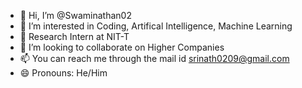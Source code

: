 - 👋 Hi, I’m @Swaminathan02
- 👀 I’m interested in Coding, Artifical Intelligence, Machine Learning
- 🌱 Research Intern at NIT-T
- 💞️ I’m looking to collaborate on Higher Companies
- 📫 You can reach me through the mail id srinath0209@gmail.com
- 😄 Pronouns: He/Him

<!---
Swaminathan02/Swaminathan02 is a ✨ special ✨ repository because its `README.md` (this file) appears on your GitHub profile.
You can click the Preview link to take a look at your changes.
--->
